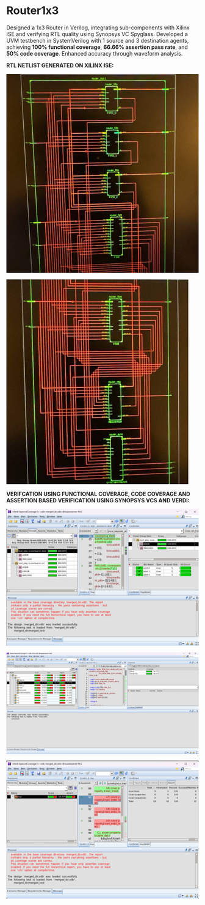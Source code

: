 # Router1x3

Designed a 1x3 Router in Verilog, integrating sub-components with Xilinx ISE and verifying RTL quality using Synopsys VC Spyglass. Developed a UVM testbench in SystemVerilog with 1 source and 3 destination agents, achieving **100% functional coverage**, **66.66% assertion pass rate**, and **50% code coverage**. Enhanced accuracy through waveform analysis.

  
**RTL NETLIST GENERATED ON XILINX ISE:**  

![Router1x3 rtl simulation netlist](router_rtl_simulation_netlist_images/image1.png)  
  

![Router1x3 rtl simulation netlist](router_rtl_simulation_netlist_images/image2.png)


**VERIFCATION USING FUNCTIONAL COVERAGE, CODE COVERAGE AND ASSERTION BASED VERIFICATION USING SYNOPSYS VCS AND VERDI:**

![Router1x3 verification using Functional coverage](Router_verification_uvm_images/functional_coverage.png)


![Router1x3 verification using code coverage](Router_verification_uvm_images/code_coverage.png)


![Router1x3 verification using assertion based verification verification](Router_verification_uvm_images/assertion_verification.png)
